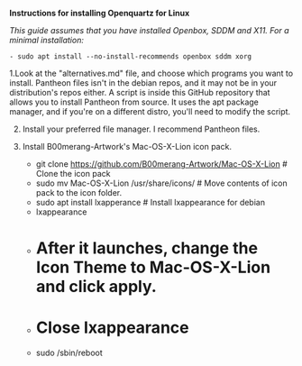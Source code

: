 **Instructions for installing Openquartz for Linux**

*This guide assumes that you have installed Openbox, SDDM and X11.*
*For a minimal installation:*
	
	- sudo apt install --no-install-recommends openbox sddm xorg
 1.Look at the "alternatives.md" file, and choose which programs you want to install. Pantheon files isn't in the debian repos, and it may not be in your distribution's repos either. A script is inside this GitHub repository that allows you to install Pantheon from source. It uses the apt package manager, and if you're on a different distro, you'll need to modify the script.
 
2. Install your preferred file manager. I recommend Pantheon files.

3. Install B00merang-Artwork's Mac-OS-X-Lion icon pack.
	
	 - git clone https://github.com/B00merang-Artwork/Mac-OS-X-Lion # Clone the icon pack
	 - sudo mv Mac-OS-X-Lion /usr/share/icons/ # Move contents of icon pack to the icon folder.
	 - sudo apt install lxapperance # Install lxappearance for debian
	 - lxappearance
	 - # After it launches, change the Icon Theme to Mac-OS-X-Lion and click apply. 
	 - # Close lxappearance
	 - sudo /sbin/reboot
 
